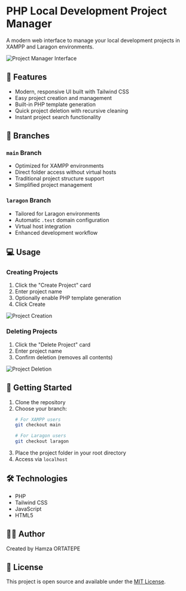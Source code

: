 # PHP Local Development Project Manager

A modern web interface to manage your local development projects in XAMPP and Laragon environments.

![Project Manager Interface](https://github.com/hamer1818/php-dir-finder/assets/47240233/d82ccb7c-0f58-4fe2-b8f2-dac5b53db085)

## 🌟 Features

- Modern, responsive UI built with Tailwind CSS
- Easy project creation and management
- Built-in PHP template generation
- Quick project deletion with recursive cleaning
- Instant project search functionality

## 🔄 Branches

### `main` Branch
- Optimized for XAMPP environments
- Direct folder access without virtual hosts
- Traditional project structure support
- Simplified project management

### `laragon` Branch
- Tailored for Laragon environments
- Automatic `.test` domain configuration
- Virtual host integration
- Enhanced development workflow

## 💻 Usage

### Creating Projects
1. Click the "Create Project" card
2. Enter project name
3. Optionally enable PHP template generation
4. Click Create

![Project Creation](https://github.com/hamer1818/php-dir-finder/assets/47240233/70424bb2-4914-4c2f-93d1-1b4563df9ab5)

### Deleting Projects
1. Click the "Delete Project" card
2. Enter project name
3. Confirm deletion (removes all contents)

![Project Deletion](https://github.com/hamer1818/php-dir-finder/assets/47240233/c100a082-4472-4890-8871-34ff7aa3c4ce)

## 🚀 Getting Started

1. Clone the repository
2. Choose your branch:
   ```bash
   # For XAMPP users
   git checkout main

   # For Laragon users
   git checkout laragon
   ```
3. Place the project folder in your root directory
4. Access via `localhost`

## 🛠 Technologies
- PHP
- Tailwind CSS
- JavaScript
- HTML5

## 👨‍💻 Author
Created by Hamza ORTATEPE

## 📝 License
This project is open source and available under the [MIT License](LICENSE).